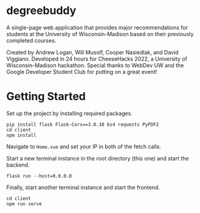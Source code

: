 # degreebuddy

A single-page web application that provides major recommendations for students at the University of Wisconsin-Madison based on their previously completed courses.

Created by Andrew Logan, Will Musolf, Cooper Nasiedlak, and David Viggiano. Developed in 24 hours for CheeseHacks 2022, a University of Wisconsin-Madison hackathon. Special thanks to WebDev UW and the Google Developer Student Club for putting on a great event!

# Getting Started

Set up the project by installing required packages.


```
pip install flask Flask-Cors==3.0.10 bs4 requests PyPDF2
cd client
npm install
```

Navigate to <code>Home.vue</code> and set your IP in both of the fetch calls.

Start a new terminal instance in the root directory (this one) and start the backend.

```
flask run --host=0.0.0.0
```

Finally, start another terminal instance and start the frontend.

```
cd client
npm run serve
```